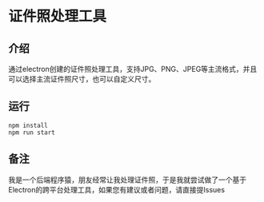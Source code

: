 # 证件照处理工具
## 介绍
通过electron创建的证件照处理工具，支持JPG、PNG、JPEG等主流格式，并且可以选择主流证件照尺寸，也可以自定义尺寸。
## 运行
```
npm install
npm run start
```
## 备注
我是一个后端程序猿，朋友经常让我处理证件照，于是我就尝试做了一个基于Electron的跨平台处理工具，如果您有建议或者问题，请直接提Issues
